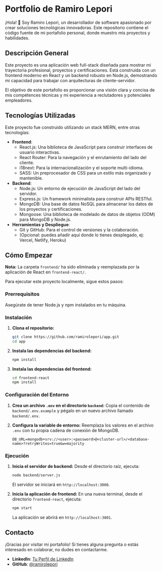 # Portfolio de Ramiro Lepori

¡Hola! 👋 Soy Ramiro Lepori, un desarrollador de software apasionado por crear soluciones tecnológicas innovadoras. Este repositorio contiene el código fuente de mi portafolio personal, donde muestro mis proyectos y habilidades.

## Descripción General

Este proyecto es una aplicación web full-stack diseñada para mostrar mi trayectoria profesional, proyectos y certificaciones. Está construida con un frontend moderno en React y un backend robusto en Node.js, demostrando mi capacidad para trabajar con arquitecturas de cliente-servidor.

El objetivo de este portafolio es proporcionar una visión clara y concisa de mis compétences técnicas y mi experiencia a reclutadores y potenciales empleadores.

## Tecnologías Utilizadas

Este proyecto fue construido utilizando un stack MERN, entre otras tecnologías:

*   **Frontend**:
    *   React.js: Una biblioteca de JavaScript para construir interfaces de usuario interactivas.
    *   React Router: Para la navegación y el enrutamiento del lado del cliente.
    *   i18next: Para la internacionalización y el soporte multi-idioma.
    *   SASS: Un preprocesador de CSS para un estilo más organizado y mantenible.
*   **Backend**:
    *   Node.js: Un entorno de ejecución de JavaScript del lado del servidor.
    *   Express.js: Un framework minimalista para construir APIs RESTful.
    *   MongoDB: Una base de datos NoSQL para almacenar los datos de los proyectos y certificaciones.
    *   Mongoose: Una biblioteca de modelado de datos de objetos (ODM) para MongoDB y Node.js.
*   **Herramientas y Despliegue**:
    *   Git y GitHub: Para el control de versiones y la colaboración.
    *   (Opcional: puedes añadir aquí donde lo tienes desplegado, ej: Vercel, Netlify, Heroku)

## Cómo Empezar

**Nota:** La carpeta `frontend/` ha sido eliminada y reemplazada por la aplicación de React en `frontend-react/`.

Para ejecutar este proyecto localmente, sigue estos pasos:

### Prerrequisitos

Asegúrate de tener Node.js y npm instalados en tu máquina.

### Instalación

1.  **Clona el repositorio:**
    ```bash
    git clone https://github.com/ramirolepori/app.git
    cd app
    ```

2.  **Instala las dependencias del backend:**
    ```bash
    npm install
    ```

3.  **Instala las dependencias del frontend:**
    ```bash
    cd frontend-react
    npm install
    ```

### Configuración del Entorno

1.  **Crea un archivo `.env` en el directorio `backend`:**
    Copia el contenido de `backend/.env.example` y pégalo en un nuevo archivo llamado `backend/.env`.

2.  **Configura la variable de entorno:**
    Reemplaza los valores en el archivo `.env` con tu propia cadena de conexión de MongoDB.
    ```
    DB_URL=mongodb+srv://<user>:<password>@<cluster-url>/<database-name>?retryWrites=true&w=majority
    ```

### Ejecución

1.  **Inicia el servidor de backend:**
    Desde el directorio raíz, ejecuta:
    ```bash
    node backend/server.js
    ```
    El servidor se iniciará en `http://localhost:3000`.

2.  **Inicia la aplicación de frontend:**
    En una nueva terminal, desde el directorio `frontend-react`, ejecuta:
    ```bash
    npm start
    ```
    La aplicación se abrirá en `http://localhost:3001`.

## Contacto

¡Gracias por visitar mi portafolio! Si tienes alguna pregunta o estás interesado en colaborar, no dudes en contactarme.

*   **LinkedIn**: [Tu Perfil de LinkedIn](https://www.linkedin.com/in/ramirolepori)
*   **GitHub**: [@ramirolepori](https://github.com/ramirolepori)
